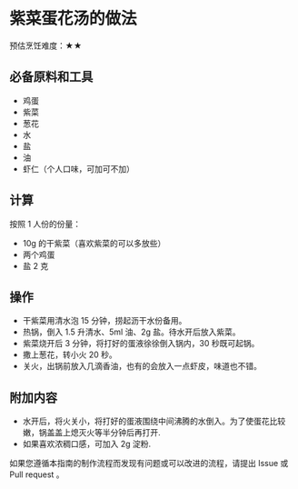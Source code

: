 # 紫菜蛋花汤的做法

预估烹饪难度：★★

## 必备原料和工具

* 鸡蛋
* 紫菜
* 葱花
* 水
* 盐
* 油
* 虾仁（个人口味，可加可不加）

## 计算

按照 1 人份的份量：

* 10g 的干紫菜（喜欢紫菜的可以多放些）
* 两个鸡蛋
* 盐 2 克

## 操作

* 干紫菜用清水泡 15 分钟，捞起沥干水份备用。
* 热锅，倒入 1.5 升清水、5ml 油、2g 盐。待水开后放入紫菜。
* 紫菜烧开后 3 分钟，将打好的蛋液徐徐倒入锅内，30 秒既可起锅。
* 撒上葱花，转小火 20 秒。
* 关火，出锅前放入几滴香油，也有的会放入一点虾皮，味道也不错。

## 附加内容

* 水开后，将火关小，将打好的蛋液围绕中间沸腾的水倒入。为了使蛋花比较嫩，锅盖盖上熄灭火等半分钟后再打开.
* 如果喜欢浓稠口感，可加入 2g 淀粉.

如果您遵循本指南的制作流程而发现有问题或可以改进的流程，请提出 Issue 或 Pull request 。
